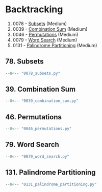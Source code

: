 # Backtracking

1. 0078 - [Subsets](https://leetcode.com/problems/subsets/) (Medium)
2. 0039 - [Combination Sum](https://leetcode.com/problems/combination-sum/) (Medium)
3. 0046 - [Permutations](https://leetcode.com/problems/permutations/) (Medium)
4. 0079 - [Word Search](https://leetcode.com/problems/word-search/) (Medium)
5. 0131 - [Palindrome Partitioning](https://leetcode.com/problems/palindrome-partitioning/) (Medium)

## 78. Subsets

```python
--8<-- "0078_subsets.py"
```

## 39. Combination Sum

```python
--8<-- "0039_combination_sum.py"
```

## 46. Permutations

```python
--8<-- "0046_permutations.py"
```

## 79. Word Search

```python
--8<-- "0079_word_search.py"
```

## 131. Palindrome Partitioning

```python
--8<-- "0131_palindrome_partitioning.py"
```

